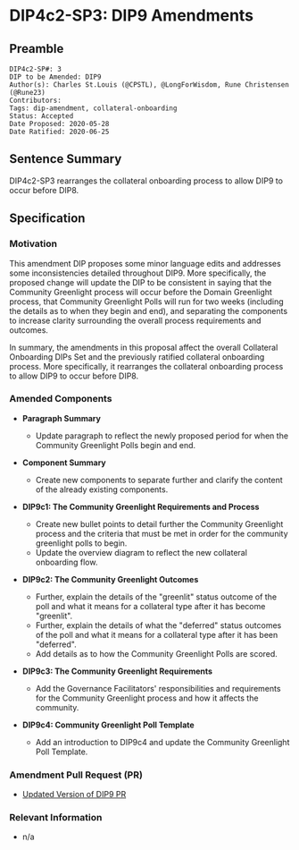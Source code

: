 # DIP4c2-SP3: DIP9 Amendments

## Preamble

```
DIP4c2-SP#: 3
DIP to be Amended: DIP9
Author(s): Charles St.Louis (@CPSTL), @LongForWisdom, Rune Christensen (@Rune23) 
Contributors:
Tags: dip-amendment, collateral-onboarding
Status: Accepted
Date Proposed: 2020-05-28
Date Ratified: 2020-06-25
```

## Sentence Summary

DIP4c2-SP3 rearranges the collateral onboarding process to allow DIP9 to occur before DIP8.

## Specification
    
### Motivation

This amendment DIP proposes some minor language edits and addresses some inconsistencies detailed throughout DIP9. More specifically, the proposed change will update the DIP to be consistent in saying that the Community Greenlight process will occur before the Domain Greenlight process, that Community Greenlight Polls will run for two weeks (including the details as to when they begin and end), and separating the components to increase clarity surrounding the overall process requirements and outcomes. 

In summary, the amendments in this proposal affect the overall Collateral Onboarding DIPs Set and the previously ratified collateral onboarding process. More specifically, it rearranges the collateral onboarding process to allow DIP9 to occur before DIP8. 

### Amended Components

- **Paragraph Summary**
    - Update paragraph to reflect the newly proposed period for when the Community Greenlight Polls begin and end. 

- **Component Summary**
    - Create new components to separate further and clarify the content of the already existing components. 


- **DIP9c1: The Community Greenlight Requirements and Process**
    - Create new bullet points to detail further the Community Greenlight process and the criteria that must be met in order for the community greenlight polls to begin. 
    - Update the overview diagram to reflect the new collateral onboarding flow. 
 
- **DIP9c2: The Community Greenlight Outcomes**
    - Further, explain the details of the "greenlit" status outcome of the poll and what it means for a collateral type after it has become "greenlit". 
    - Further, explain the details of what the "deferred" status outcomes of the poll and what it means for a collateral type after it has been "deferred". 
    - Add details as to how the Community Greenlight Polls are scored. 

- **DIP9c3: The Community Greenlight Requirements**
    - Add the Governance Facilitators' responsibilities and requirements for the Community Greenlight process and how it affects the community. 

- **DIP9c4: Community Greenlight Poll Template**
    - Add an introduction to DIP9c4 and update the Community Greenlight Poll Template. 


### Amendment Pull Request (PR)
   - [Updated Version of DIP9 PR](https://github.com/lasthyphen/dips/pull/41)

### Relevant Information
   -  n/a
